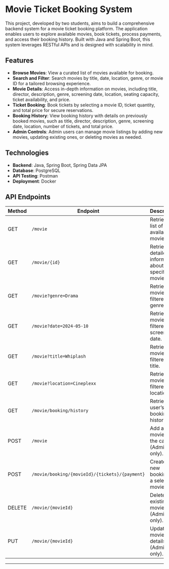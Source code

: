 # Movie Ticket Booking System

This project, developed by two students, aims to build a comprehensive backend system for a movie ticket booking platform. The application enables users to explore available movies, book tickets, process payments, and access their booking history. Built with Java and Spring Boot, this system leverages RESTful APIs and is designed with scalability in mind.

## Features

- **Browse Movies**: View a curated list of movies available for booking.
- **Search and Filter**: Search movies by title, date, location, genre, or movie ID for a tailored browsing experience.
- **Movie Details**: Access in-depth information on movies, including title, director, description, genre, screening date, location, seating capacity, ticket availability, and price.
- **Ticket Booking**: Book tickets by selecting a movie ID, ticket quantity, and total price for secure reservations.
- **Booking History**: View booking history with details on previously booked movies, such as title, director, description, genre, screening date, location, number of tickets, and total price.
- **Admin Controls**: Admin users can manage movie listings by adding new movies, updating existing ones, or deleting movies as needed.

## Technologies

- **Backend**: Java, Spring Boot, Spring Data JPA
- **Database**: PostgreSQL
- **API Testing**: Postman
- **Deployment**: Docker

## API Endpoints

| Method | Endpoint                            | Description                                                |
|--------|-------------------------------------|------------------------------------------------------------|
| GET    | `/movie`                            | Retrieve a list of available movies.                       |
| GET    | `/movie/{id}`                       | Retrieve detailed information about a specific movie.      |
| GET    | `/movie?genre=Drama`                | Retrieve movies filtered by genre.                         |
| GET    | `/movie?date=2024-05-10`            | Retrieve movies filtered by screening date.                |
| GET    | `/movie?title=Whiplash`             | Retrieve movies filtered by title.                         |
| GET    | `/movie?location=Cineplexx`         | Retrieve movies filtered by location.                      |
| GET    | `/movie/booking/history`            | Retrieve the user’s booking history.                       |
| POST   | `/movie`                            | Add a new movie to the catalog (Admin only).               |
| POST   | `/movie/booking/{movieId}/{tickets}/{payment}` | Create a new booking for a selected movie. |
| DELETE | `/movie/{movieId}`                  | Delete an existing movie (Admin only).                     |
| PUT    | `/movie/{movieId}`                  | Update movie details (Admin only).                         |

---

